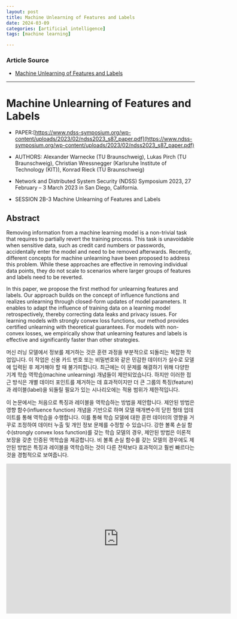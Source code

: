 ```yaml
---
layout: post
title: Machine Unlearning of Features and Labels
date: 2024-03-09
categories: [artificial intelligence]
tags: [machine learning]

---
```


### Article Source


* [Machine Unlearning of Features and Labels](https://www.youtube.com/watch?v=TA234TRt8Cg)

---

# Machine Unlearning of Features and Labels

* PAPER:[https://www.ndss-symposium.org/wp-content/uploads/2023/02/ndss2023_s87_paper.pdf](https://www.ndss-symposium.org/wp-content/uploads/2023/02/ndss2023_s87_paper.pdf)
* AUTHORS: Alexander Warnecke (TU Braunschweig), Lukas Pirch (TU Braunschweig), Christian Wressnegger (Karlsruhe Institute of Technology (KIT)), Konrad Rieck (TU Braunschweig)

* Network and Distributed System Security (NDSS) Symposium 2023, 27 February – 3 March 2023 in San Diego, California.   
* SESSION 2B-3 Machine Unlearning of Features and Labels


## Abstract

Removing information from a machine learning model is a non-trivial task that requires to partially revert the training process. This task is unavoidable when sensitive data, such as credit card numbers or passwords, accidentally enter the model and need to be removed afterwards. Recently, different concepts for machine unlearning have been proposed to address this problem. While these approaches are effective in removing individual data points, they do not scale to scenarios where larger groups of features and labels need to be reverted.

In this paper, we propose the first method for unlearning features and labels. Our approach builds on the concept of influence functions and realizes unlearning through closed-form updates of model parameters. It enables to adapt the influence of training data on a learning model retrospectively, thereby correcting data leaks and privacy issues. For learning models with strongly convex loss functions, our method provides certified unlearning with theoretical guarantees. For models with non-convex losses, we empirically show that unlearning features and labels is effective and significantly faster than other strategies.


머신 러닝 모델에서 정보를 제거하는 것은 훈련 과정을 부분적으로 되돌리는 복잡한 작업입니다. 이 작업은 신용 카드 번호 또는 비밀번호와 같은 민감한 데이터가 실수로 모델에 입력된 후 제거해야 할 때 불가피합니다. 최근에는 이 문제를 해결하기 위해 다양한 기계 학습 역학습(machine unlearning) 개념들이 제안되었습니다. 하지만 이러한 접근 방식은 개별 데이터 포인트를 제거하는 데 효과적이지만 더 큰 그룹의 특징(feature)과 레이블(label)을 되돌릴 필요가 있는 시나리오에는 적용 범위가 제한적입니다.

이 논문에서는 처음으로 특징과 레이블을 역학습하는 방법을 제안합니다. 제안된 방법은 영향 함수(influence function) 개념을 기반으로 하며 모델 매개변수의 닫힌 형태 업데이트를 통해 역학습을 수행합니다. 이를 통해 학습 모델에 대한 훈련 데이터의 영향을 거꾸로 조정하여 데이터 누출 및 개인 정보 문제를 수정할 수 있습니다. 강한 볼록 손실 함수(strongly convex loss function)를 갖는 학습 모델의 경우, 제안된 방법은 이론적 보장을 갖춘 인증된 역학습을 제공합니다. 비 볼록 손실 함수를 갖는 모델의 경우에도 제안된 방법은 특징과 레이블을 역학습하는 것이 다른 전략보다 효과적이고 훨씬 빠르다는 것을 경험적으로 보여줍니다.

<iframe width="600" height="400" src="https://www.youtube.com/embed/TA234TRt8Cg?si=p79O4cboUK_Bz09t" title="YouTube video player" frameborder="0" allow="accelerometer; autoplay; clipboard-write; encrypted-media; gyroscope; picture-in-picture; web-share" allowfullscreen></iframe>
